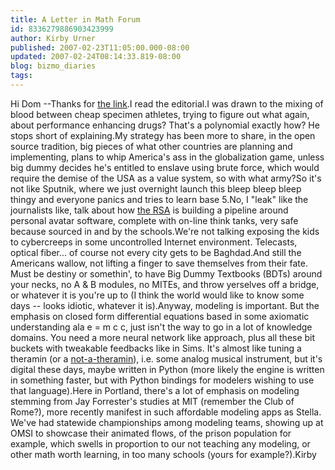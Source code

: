 ```yaml
---
title: A Letter in Math Forum
id: 8336279886903423999
author: Kirby Urner
published: 2007-02-23T11:05:00.000-08:00
updated: 2007-02-24T08:14:33.819-08:00
blog: bizmo_diaries
tags: 
---
```


Hi Dom --Thanks for [the link](http://mathforum.org/kb/message.jspa?messageID=5540816&tstart=0).I read the editorial.I was drawn to the mixing of blood between cheap specimen athletes, trying to figure out what again, about performance enhancing drugs? That's a polynomial exactly how? He stops short of explaining.My strategy has been more to share, in the open source tradition, big pieces of what other countries are planning and implementing, plans to whip America's ass in the globalization game, unless big dummy decides he's entitled to enslave using brute force, which would require the demise of the USA as a value system, so with what army?So it's not like Sputnik, where we just overnight launch this bleep bleep bleep thingy and everyone panics and tries to learn base 5.No, I "leak" like the journalists like, talk about how [the RSA](https://www.cia.gov/cia/publications/factbook/geos/sf.html) is building a pipeline around personal avatar software, complete with on-line think tanks, very safe because sourced in and by the schools.We're not talking exposing the kids to cybercreeps in some uncontrolled Internet environment. Telecasts, optical fiber... of course not every city gets to be Baghdad.And still the Americans wallow, not lifting a finger to save themselves from their fate. Must be destiny or somethin', to have Big Dummy Textbooks (BDTs) around your necks, no A & B modules, no MITEs, and throw yerselves off a bridge, or whatever it is you're up to (I think the world would like to know some days -- looks idiotic, whatever it is).Anyway, modeling is important. But the emphasis on closed form differential equations based in some axiomatic understanding ala e = m c c, just isn't the way to go in a lot of knowledge domains. You need a more neural network like approach, plus all these bit buckets with tweakable feedbacks like in Sims. It's almost like tuning a theramin (or a [not-a-theramin](http://controlroom.blogspot.com/2007/01/wanderers-2007131.html)), i.e. some analog musical instrument, but it's digital these days, maybe written in Python (more likely the engine is written in something faster, but with Python bindings for modelers wishing to use that language).Here in Portland, there's a lot of emphasis on modeling stemming from Jay Forrester's studies at MIT (remember the Club of Rome?), more recently manifest in such affordable modeling apps as Stella. We've had statewide championships among modeling teams, showing up at OMSI to showcase their animated flows, of the prison population for example, which swells in proportion to our not teaching any modeling, or other math worth learning, in too many schools (yours for example?).Kirby